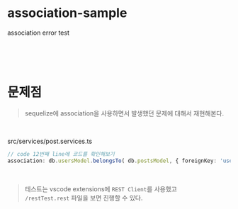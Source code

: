 # association-sample
association error test

<br>
<br>
<br>

# 문제점
> sequelize에 association을 사용하면서 발생했던 문제에 대해서 재현해본다.

<br>

src/services/post.services.ts
```typescript
// code 12번째 line에 코드를 확인해보기 
association: db.usersModel.belongsTo( db.postsModel, { foreignKey: 'user_id' }),
```

<br>

> 테스트는 vscode extensions에 `REST Client`를 사용했고  
> `/restTest.rest` 파일을 보면 진행할 수 있다.

